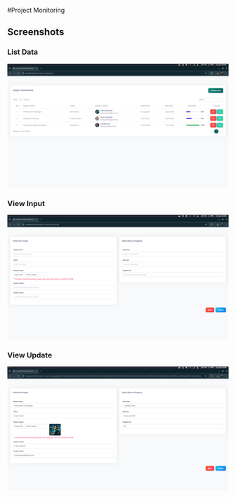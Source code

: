 #Project Monitoring

## Screenshots

### List Data
![Project List](public/web/img/view/index.png)

### View Input
![Project Input](public/web/img/view/input.png)

### View Update
![Project Update](public/web/img/view/edit.png)

